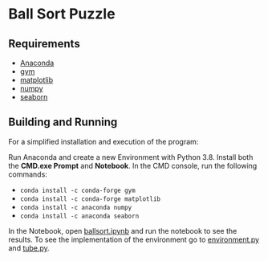 # Ball Sort Puzzle

## Requirements

- [Anaconda](https://www.anaconda.com/)
- [gym](https://anaconda.org/conda-forge/gym)
- [matplotlib](https://anaconda.org/conda-forge/matplotlib)
- [numpy](https://anaconda.org/anaconda/numpy)
- [seaborn](https://anaconda.org/anaconda/seaborn)

## Building and Running

For a simplified installation and execution of the program:

Run Anaconda and create a new Environment with Python 3.8.
Install both the **CMD.exe Prompt** and **Notebook**.
In the CMD console, run the following commands:

- `conda install -c conda-forge gym`
- `conda install -c conda-forge matplotlib`
- `conda install -c anaconda numpy`
- `conda install -c anaconda seaborn`

In the Notebook, open [ballsort.ipynb](ballsort.ipynb) and run the notebook to see the results.
To see the implementation of the environment go to [environment.py](environment.py) and [tube.py](tube.py).